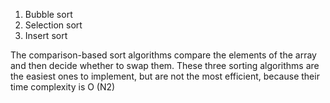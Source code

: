 1. Bubble sort
2. Selection sort
3. Insert sort  

The comparison-based sort algorithms compare the elements of the array and then decide whether to swap them. These three sorting algorithms are the easiest ones to implement, but are not the most efficient, because their time complexity is O (N2)